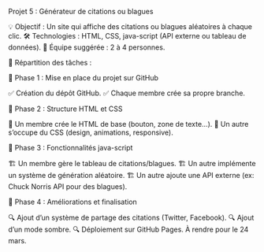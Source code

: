 Projet 5 : Générateur de citations ou blagues

💡 Objectif : Un site qui affiche des citations ou blagues aléatoires à chaque clic. 🛠️ Technologies : HTML, CSS, java-script (API externe ou tableau de données). 👥 Équipe suggérée : 2 à 4 personnes.

📂 Répartition des tâches :

🔹 Phase 1 : Mise en place du projet sur GitHub

✅ Création du dépôt GitHub. ✅ Chaque membre crée sa propre branche.

🔹 Phase 2 : Structure HTML et CSS

🎨 Un membre crée le HTML de base (bouton, zone de texte…). 🎨 Un autre s’occupe du CSS (design, animations, responsive).

🔹 Phase 3 : Fonctionnalités java-script

🏗️ Un membre gère le tableau de citations/blagues. 🏗️ Un autre implémente un système de génération aléatoire. 🏗️ Un autre ajoute une API externe (ex: Chuck Norris API pour des blagues).

🔹 Phase 4 : Améliorations et finalisation

🔍 Ajout d’un système de partage des citations (Twitter, Facebook). 🔍 Ajout d’un mode sombre. 🔍 Déploiement sur GitHub Pages. À rendre pour le 24 mars.
